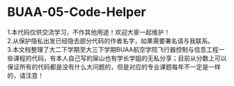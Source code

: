 # BUAA-05-Code-Helper
1.本代码仅供交流学习，不作其他用途！欢迎大家一起维护！  
2.从保护隐私出发已经隐去部分代码的作者名字，如果需要署名请与我联系。  
3.本文档整理了大二下学期至大三下学期BUAA航空学院飞行器控制与信息工程一些课程的代码，有本人自己写的屎山也有学长学姐的无私分享；目前从分数上可以保证所有的代码都是没有什么大问题的，但是对应的专业课题每年不一定是一样的，请注意！
